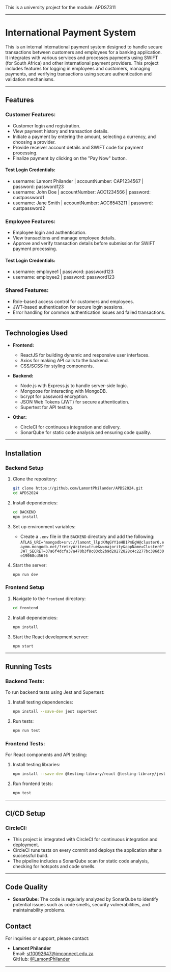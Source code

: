 This is a university project for the module: APDS7311

---

# **International Payment System**

This is an internal international payment system designed to handle secure transactions between customers and employees for a banking application. It integrates with various services and processes payments using SWIFT (for South Africa) and other international payment providers. This project includes features for logging in employees and customers, managing payments, and verifying transactions using secure authentication and validation mechanisms.

---

## **Features**

### **Customer Features:**

- Customer login and registration.
- View payment history and transaction details.
- Initiate a payment by entering the amount, selecting a currency, and choosing a provider.
- Provide receiver account details and SWIFT code for payment processing.
- Finalize payment by clicking on the "Pay Now" button.

#### **Test Login Credentials:**

- username: Lamont Philander | accountNumber: CAP1234567 | password: password123
- username: John Doe | accountNumber: ACC1234566 | password: custpassword1
- username: Jane Smith | accountNumber: ACC6543211 | password: custpassword2

### **Employee Features:**

- Employee login and authentication.
- View transactions and manage employee details.
- Approve and verify transaction details before submission for SWIFT payment processing.

#### **Test Login Credentials:**

- username: employee1 | password: password123
- username: employee2 | password: password123

### **Shared Features:**

- Role-based access control for customers and employees.
- JWT-based authentication for secure login sessions.
- Error handling for common authentication issues and failed transactions.

---

## **Technologies Used**

- **Frontend:**

  - ReactJS for building dynamic and responsive user interfaces.
  - Axios for making API calls to the backend.
  - CSS/SCSS for styling components.

- **Backend:**

  - Node.js with Express.js to handle server-side logic.
  - Mongoose for interacting with MongoDB.
  - bcrypt for password encryption.
  - JSON Web Tokens (JWT) for secure authentication.
  - Supertest for API testing.

- **Other:**
  - CircleCI for continuous integration and delivery.
  - SonarQube for static code analysis and ensuring code quality.

---

## **Installation**

### **Backend Setup**

1. Clone the repository:

   ```bash
   git clone https://github.com/LamontPhilander/APDS2024.git
   cd APDS2024
   ```

2. Install dependencies:

   ```bash
   cd BACKEND
   npm install
   ```

3. Set up environment variables:

   - Create a `.env` file in the `BACKEND` directory and add the following:
     `ATLAS_URI="mongodb+srv://lamont_llp:KMqGYY1eHB1PmEgW@cluster0.eaymm.mongodb.net/?retryWrites=true&w=majority&appName=Cluster0"
JWT_SECRET=37a6f4dcfa37a470b3f8c03cb2b9d20272828c4c2277bc386d30e19068cd56f6`

4. Start the server:
   ```bash
   npm run dev
   ```

### **Frontend Setup**

1. Navigate to the `frontend` directory:

   ```bash
   cd frontend
   ```

2. Install dependencies:

   ```bash
   npm install
   ```

3. Start the React development server:
   ```bash
   npm start
   ```

---

## **Running Tests**

### **Backend Tests:**

To run backend tests using Jest and Supertest:

1. Install testing dependencies:

   ```bash
   npm install --save-dev jest supertest
   ```

2. Run tests:
   ```bash
   npm run test
   ```

### **Frontend Tests:**

For React components and API testing:

1. Install testing libraries:

   ```bash
   npm install --save-dev @testing-library/react @testing-library/jest-dom
   ```

2. Run frontend tests:
   ```bash
   npm test
   ```

---

## **CI/CD Setup**

### **CircleCI:**

- This project is integrated with CircleCI for continuous integration and deployment.
- CircleCI runs tests on every commit and deploys the application after a successful build.
- The pipeline includes a SonarQube scan for static code analysis, checking for hotspots and code smells.

---

## **Code Quality**

- **SonarQube:** The code is regularly analyzed by SonarQube to identify potential issues such as code smells, security vulnerabilities, and maintainability problems.

## **Contact**

For inquiries or support, please contact:

- **Lamont Philander**  
  Email: st10092647@imconnect.edu.za  
  GitHub: [@LamontPhilander](https://github.com/LamontPhilander)

---
